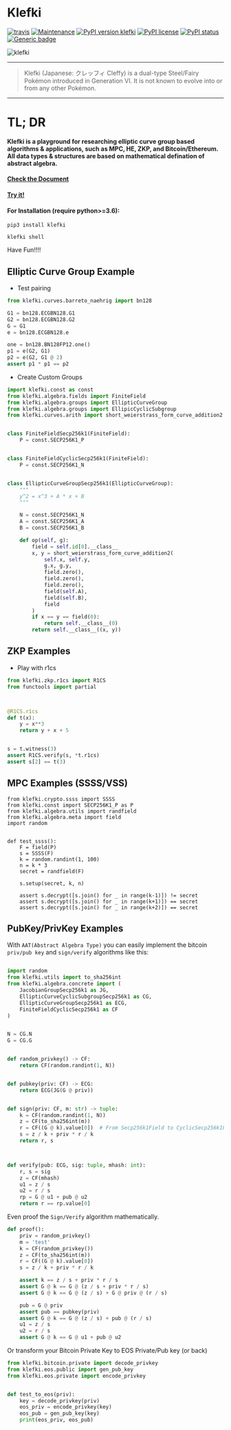 Klefki
===================

[![travis](https://travis-ci.org/RyanKung/klefki.svg?branch=master)](https://travis-ci.org/RyanKung/klefki)
[![Maintenance](https://img.shields.io/badge/Maintained%3F-yes-green.svg)](https://GitHub.com/RyanKung/klefki/graphs/commit-activity)
[![PyPI version klefki](https://badge.fury.io/py/klefki.svg)](https://pypi.python.org/pypi/klefki/)
[![PyPI license](https://img.shields.io/pypi/l/klefki.svg)](https://pypi.python.org/pypi/klefki/)
[![PyPI status](https://img.shields.io/pypi/status/klefki.svg)](https://pypi.python.org/pypi/klefki/)
[![Generic badge](https://img.shields.io/badge/Document-passing-blue.svg)](https://ryankung.github.io/klefki/index.html/)

![klefki](res/707Klefki.png)

----------------------

> Klefki (Japanese: クレッフィ Cleffy) is a dual-type Steel/Fairy Pokémon introduced in Generation VI. It is not known to evolve into or from any other Pokémon.

----------------------

# TL; DR

**Klefki is a playground for researching elliptic curve group based algorithms & applications, such as MPC, HE, ZKP, and Bitcoin/Ethereum. All data types & structures are based on mathematical defination of abstract algebra.**

#### [Check the Document](https://ryankung.github.io/klefki)

#### [Try it!](https://repl.it/@RyanKung/Klefki-Demo)


#### For Installation (require python>=3.6):

```shell
pip3 install klefki

klefki shell
```

Have Fun!!!!

## Elliptic Curve Group Example

* Test pairing

```python
from klefki.curves.barreto_naehrig import bn128

G1 = bn128.ECGBN128.G1
G2 = bn128.ECGBN128.G2
G = G1
e = bn128.ECGBN128.e

one = bn128.BN128FP12.one()
p1 = e(G2, G1)
p2 = e(G2, G1 @ 2)
assert p1 * p1 == p2
```

* Create Custom Groups

```python
import klefki.const as const
from klefki.algebra.fields import FiniteField
from klefki.algebra.groups import EllipticCurveGroup
from klefki.algebra.groups import EllipicCyclicSubgroup
from klefki.curves.arith import short_weierstrass_form_curve_addition2


class FiniteFieldSecp256k1(FiniteField):
    P = const.SECP256K1_P


class FiniteFieldCyclicSecp256k1(FiniteField):
    P = const.SECP256K1_N


class EllipticCurveGroupSecp256k1(EllipticCurveGroup):
    """
    y^2 = x^3 + A * x + B
    """

    N = const.SECP256K1_N
    A = const.SECP256K1_A
    B = const.SECP256K1_B

    def op(self, g):
        field = self.id[0].__class__
        x, y = short_weierstrass_form_curve_addition2(
            self.x, self.y,
            g.x, g.y,
            field.zero(),
            field.zero(),
            field.zero(),
            field(self.A),
            field(self.B),
            field
        )
        if x == y == field(0):
            return self.__class__(0)
        return self.__class__((x, y))

```


## ZKP Examples

* Play with r1cs

```python
from klefki.zkp.r1cs import R1CS
from functools import partial



@R1CS.r1cs
def t(x):
    y = x**3
    return y + x + 5


s = t.witness(3)
assert R1CS.verify(s, *t.r1cs)
assert s[2] == t(3)
```


## MPC Examples (SSSS/VSS)

```
from klefki.crypto.ssss import SSSS
from klefki.const import SECP256K1_P as P
from klefki.algebra.utils import randfield
from klefki.algebra.meta import field
import random


def test_ssss():
    F = field(P)
    s = SSSS(F)
    k = random.randint(1, 100)
    n = k * 3
    secret = randfield(F)

    s.setup(secret, k, n)

    assert s.decrypt([s.join() for _ in range(k-1)]) != secret
    assert s.decrypt([s.join() for _ in range(k+1)]) == secret
    assert s.decrypt([s.join() for _ in range(k+2)]) == secret

```


## PubKey/PrivKey Examples

With `AAT(Abstract Algebra Type)` you can easily implement the bitcoin `priv/pub key` and `sign/verify` algorithms like this:

```python

import random
from klefki.utils import to_sha256int
from klefki.algebra.concrete import (
    JacobianGroupSecp256k1 as JG,
    EllipticCurveCyclicSubgroupSecp256k1 as CG,
    EllipticCurveGroupSecp256k1 as ECG,
    FiniteFieldCyclicSecp256k1 as CF
)


N = CG.N
G = CG.G


def random_privkey() -> CF:
    return CF(random.randint(1, N))


def pubkey(priv: CF) -> ECG:
    return ECG(JG(G @ priv))


def sign(priv: CF, m: str) -> tuple:
    k = CF(random.randint(1, N))
    z = CF(to_sha256int(m))
    r = CF((G @ k).value[0])  # From Secp256k1Field to CyclicSecp256k1Field
    s = z / k + priv * r / k
    return r, s



def verify(pub: ECG, sig: tuple, mhash: int):
    r, s = sig
    z = CF(mhash)
    u1 = z / s
    u2 = r / s
    rp = G @ u1 + pub @ u2
    return r == rp.value[0]

```

Even proof the `Sign/Verify` algorithm mathematically.


```python
def proof():
    priv = random_privkey()
    m = 'test'
    k = CF(random_privkey())
    z = CF(to_sha256int(m))
    r = CF((G @ k).value[0])
    s = z / k + priv * r / k

    assert k == z / s + priv * r / s
    assert G @ k == G @ (z / s + priv * r / s)
    assert G @ k == G @ (z / s) + G @ priv @ (r / s)

    pub = G @ priv
    assert pub == pubkey(priv)
    assert G @ k == G @ (z / s) + pub @ (r / s)
    u1 = z / s
    u2 = r / s
    assert G @ k == G @ u1 + pub @ u2


```

Or transform your Bitcoin Private Key to EOS Private/Pub key (or back)

```python
from klefki.bitcoin.private import decode_privkey
from klefki.eos.public import gen_pub_key
from klefki.eos.private import encode_privkey


def test_to_eos(priv):
    key = decode_privkey(priv)
    eos_priv = encode_privkey(key)
    eos_pub = gen_pub_key(key)
    print(eos_priv, eos_pub)

```
